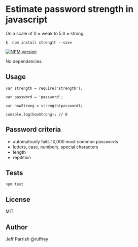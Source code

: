 # Estimate password strength in javascript

On a scale of 0 = weak to 5.0 = strong.

	$  npm install strength --save

[![NPM version](https://badge.fury.io/js/strength.svg)](http://badge.fury.io/js/strength)

No dependencies.

## Usage

	var strength = require('strength');

	var password = 'password';

	var howStrong = strength(password);

	console.log(howStrong); // 0

## Password criteria

* automatically fails 10,000 most common passwords
* letters, case, numbers, special characters
* length
* repitition

## Tests

	npm test

## License

MIT

## Author

Jeff Parrish @ruffrey
